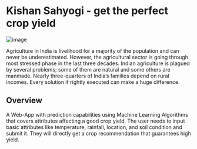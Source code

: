 # Kishan Sahyogi - get the perfect crop yield 

![image](https://github.com/rajsingh018/KishanSahyogi/assets/83414416/44803276-dca5-4923-9aa2-eddcceba58b1)



Agriculture in India is livelihood for a majority of the population and can never be underestimated. However, the agricultural sector is going through most stressed phase in the last three decades. Indian agriculture is plagued by several problems; some of them are natural and some others are manmade. Nearly three-quarters of India’s families depend on rural incomes. Every solution if rightly executed can make a huge difference. 
## Overview
A Web-App with prediction capabilities using Machine Learning Algorithms that covers attributes affecting a good crop yield. 
The user needs to input basic attributes like temperature, rainfall, location, and soil condition and submit it. They will directly get a crop recommendation that guarantees high yield. 

